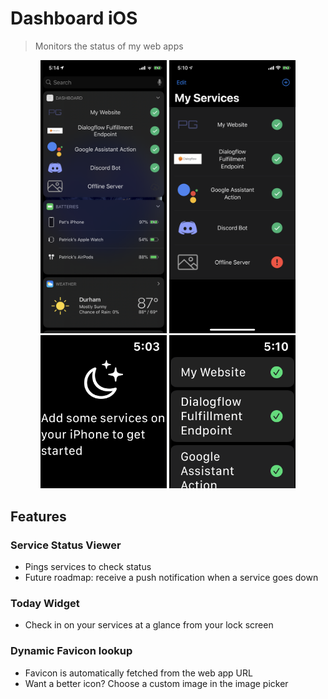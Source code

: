 # Dashboard iOS
> Monitors the status of my web apps


<div align=center>
	<img src="docs/widget_screenshot.PNG" width=40% />
	<img src="docs/app_screenshot.PNG" width=40% />
	<br />
	<img src="docs/watch_empty_screenshot.PNG" width=40% />
	<img src="docs/watch_screenshot.PNG" width=40% />
</div>

## Features
### Service Status Viewer
- Pings services to check status
- Future roadmap: receive a push notification when a service goes down

### Today Widget
- Check in on your services at a glance from your lock screen

### Dynamic Favicon lookup
- Favicon is automatically fetched from the web app URL
- Want a better icon? Choose a custom image in the image picker
